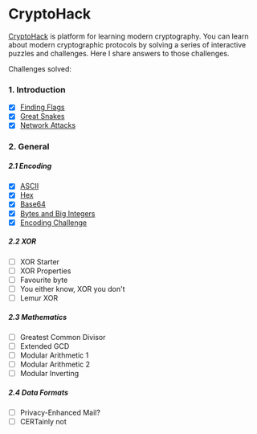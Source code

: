 # CryptoHack
[CryptoHack](https://cryptohack.org/) is platform for learning modern cryptography. You can learn about modern cryptographic protocols by solving a series of interactive puzzles and challenges.
Here I share answers to those challenges.

Challenges solved:
### 1. Introduction
- [x] [Finding Flags](https://github.com/s-nikravesh/crypto-hack/blob/master/Introduction/Finding%20Flags.py)
- [x] [Great Snakes](https://github.com/s-nikravesh/crypto-hack/blob/master/Introduction/Great%20Snakes.py)
- [x] [Network Attacks](https://github.com/s-nikravesh/crypto-hack/blob/master/Introduction/Network%20Attacks.py)
### 2. General
##### 2.1 Encoding
- [x] [ASCII](https://github.com/s-nikravesh/crypto-hack/blob/master/General/ASCII.py)
- [x] [Hex](https://github.com/s-nikravesh/crypto-hack/blob/master/General/Hex.py)
- [x] [Base64](https://github.com/s-nikravesh/crypto-hack/blob/master/General/Base64.py)
- [x] [Bytes and Big Integers](https://github.com/s-nikravesh/crypto-hack/blob/master/General/Bytes%20and%20Big%20Integers.py)
- [x] [Encoding Challenge](https://github.com/s-nikravesh/crypto-hack/blob/master/General/Encoding%20Challenge.py)
##### 2.2 XOR
- [ ] XOR Starter
- [ ] XOR Properties
- [ ] Favourite byte
- [ ] You either know, XOR you don't
- [ ] Lemur XOR
##### 2.3 Mathematics
- [ ] Greatest Common Divisor
- [ ] Extended GCD
- [ ] Modular Arithmetic 1
- [ ] Modular Arithmetic 2
- [ ] Modular Inverting
##### 2.4 Data Formats
- [ ] Privacy-Enhanced Mail?
- [ ] CERTainly not
